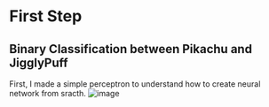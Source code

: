 # First Step 
## Binary Classification between Pikachu and JigglyPuff
First, I made a simple perceptron to understand how to create neural network from sracth. 
![image](https://github.com/LPierre0/PokemonRecognition/assets/94241993/4046d2cf-f2cd-4588-a60e-09e6d05d51f1)
